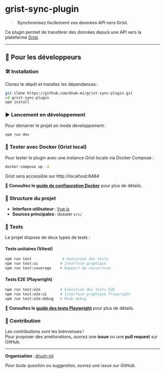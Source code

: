 # grist-sync-plugin

> **Synchronisez facilement vos données API vers Grist.**

Ce plugin permet de transférer des données depuis une API vers la plateforme [Grist](https://www.getgrist.com).

---

## 🚀 Pour les développeurs

### 🛠 Installation

Clonez le dépôt et installez les dépendances :

```bash
git clone https://github.com/dnum-mi/grist-sync-plugin.git
cd grist-sync-plugin
npm install
```

### ▶️ Lancement en développement

Pour démarrer le projet en mode développement :

```bash
npm run dev
```

### 🐳 Tester avec Docker (Grist local)

Pour tester le plugin avec une instance Grist locale via Docker Compose :

```bash
docker-compose up -d
```

Grist sera accessible sur http://localhost:8484

📖 **Consultez le [guide de configuration Docker](docs/DOCKER_SETUP.md)** pour plus de détails.


### 📁 Structure du projet

- **Interface utilisateur** : [Vue.js](https://vuejs.org/)
- **Sources principales** : dossier `src/`

### 🧪 Tests

Le projet dispose de deux types de tests :

#### Tests unitaires (Vitest)

```bash
npm run test              # Exécution des tests
npm run test:ui          # Interface graphique
npm run test:coverage    # Rapport de couverture
```

#### Tests E2E (Playwright)

```bash
npm run test:e2e         # Exécution des tests E2E
npm run test:e2e:ui      # Interface graphique Playwright
npm run test:e2e:debug   # Mode debug
```

📖 **Consultez le [guide des tests Playwright](docs/PLAYWRIGHT_TESTS.md)** pour plus de détails.

### 🤝 Contribution

Les contributions sont les bienvenues !  
Pour proposer des améliorations, ouvrez une **issue** ou une **pull request** sur GitHub.

---

**Organisation** : [dnum-mi](https://github.com/dnum-mi)

*Pour toute question ou suggestion, ouvrez une issue sur GitHub.*
